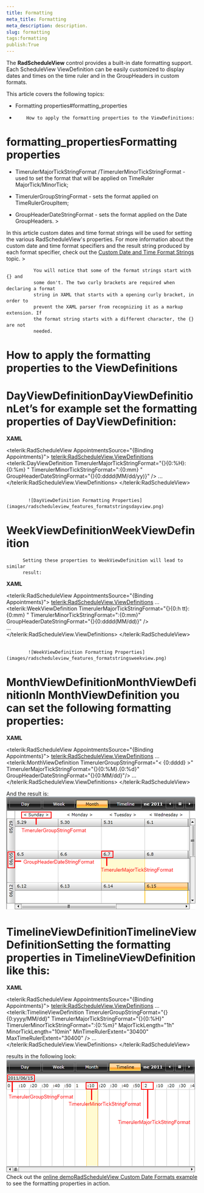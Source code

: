 ```yaml
---
title: Formatting
meta_title: Formatting
meta_description: description.
slug: formatting
tags:formatting
publish:True
---
```



The __RadScheduleView__ control provides a built-in date
        formatting support. Each ScheduleView ViewDefinition can be easily customized
        to display dates and times on the time ruler and in the GroupHeaders in custom
        formats.
      

This article covers the following topics:

* Formatting properties#formatting_properties

* 
          How to apply the formatting properties to the ViewDefinitions:
          



# formatting_propertiesFormatting properties

- TimerulerMajorTickStringFormat /TimerulerMinorTickStringFormat -
          used to set the format that will be applied on TimeRuler
          MajorTick/MinorTick;
        

- TimerulerGroupStringFormat - sets the format applied on
          TimeRulerGroupItem;
        

- GroupHeaderDateStringFormat - sets the format applied on the Date
          GroupHeaders.
        	>

In this article
            custom dates and time format strings will be used for setting the various
            RadScheduleView's properties. For more information about the custom date
            and time format specifiers and the result string produced by each format
            specifier, check out the [Custom Date and Time Format Strings](http://msdn.microsoft.com/en-us/library/8kb3ddd4.aspx)
            topic.
          	>


              You will notice that some of the format strings start with {} and
              some don't. The two curly brackets are required when declaring a format
              string in XAML that starts with a opening curly bracket, in order to
              prevent the XAML parser from recognizing it as a markup extension. If
              the format string starts with a different character, the {} are not
              needed.
            

# How to apply the formatting properties to the ViewDefinitions

# DayViewDefinitionDayViewDefinitionLet’s for example set the formatting properties of DayViewDefinition:


 __XAML__
    	


<telerik:RadScheduleView  AppointmentsSource="{Binding Appointments}">
    <telerik:RadScheduleView.ViewDefinitions>
        <telerik:DayViewDefinition
            TimerulerMajorTickStringFormat="{}{0:%H}:{0:%m} "
            TimerulerMinorTickStringFormat=":{0:mm} "
            GroupHeaderDateStringFormat="{}{0:dddd(MM/dd/yy)}" />
        ...  
    </telerik:RadScheduleView.ViewDefinitions>
 </telerik:RadScheduleView>


               
            ![DayViewDefinition Formatting Properties](images/radscheduleview_features_formatstringsdayview.png)

# WeekViewDefinitionWeekViewDefinition
          Setting these properties to WeekViewDefinition will lead to similar
          result:
        


 __XAML__
    	


<telerik:RadScheduleView  AppointmentsSource="{Binding Appointments}">
    <telerik:RadScheduleView.ViewDefinitions>
        ...
        <telerik:WeekViewDefinition
            TimerulerMajorTickStringFormat="{}{0:h tt}:{0:mm} "
            TimerulerMinorTickStringFormat=":{0:mm}"
            GroupHeaderDateStringFormat="{}{0:dddd(MM/dd)}"  />              
        ...  
    </telerik:RadScheduleView.ViewDefinitions>
 </telerik:RadScheduleView>


               
            ![WeekViewDefinition Formatting Properties](images/radscheduleview_features_formatstringsweekview.png)

# MonthViewDefinitionMonthViewDefinitionIn MonthViewDefinition you can set the following formatting properties:


 __XAML__
    	


<telerik:RadScheduleView  AppointmentsSource="{Binding Appointments}">
    <telerik:RadScheduleView.ViewDefinitions>
        ...                     
        <telerik:MonthViewDefinition
            TimerulerGroupStringFormat="&lt; {0:dddd} &gt;"
            TimerulerMajorTickStringFormat="{}{0:%M}.{0:%d}"             
            GroupHeaderDateStringFormat="{}{0:MM/dd}"/>
        ...
    </telerik:RadScheduleView.ViewDefinitions>
</telerik:RadScheduleView>

And the result is:
               
            ![MonthViewDefinition Formatting Properties](images/radscheduleview_features_formatstringsmonthview.png)

# TimelineViewDefinitionTimelineViewDefinitionSetting the formatting properties in TimelineViewDefinition like this:


 __XAML__
    	


<telerik:RadScheduleView  AppointmentsSource="{Binding Appointments}">
    <telerik:RadScheduleView.ViewDefinitions>
        ...       
        <telerik:TimelineViewDefinition
            TimerulerGroupStringFormat="{}{0:yyyy/MM/dd}"
            TimerulerMajorTickStringFormat="{}{0:%H}"
            TimerulerMinorTickStringFormat=":{0:%m}"
            MajorTickLength="1h"
            MinorTickLength="10min"
            MinTimeRulerExtent="30400"
            MaxTimeRulerExtent="30400" />
         ...
        </telerik:RadScheduleView.ViewDefinitions>
</telerik:RadScheduleView>

results in the following look:
               
            ![TimelineView Formatting Properties](images/radscheduleview_features_formatstringstimelineview.png)
          Check out the 
          [online demo](http://demos.telerik.com/silverlight/?ScheduleView/CustomDateFormats)[RadScheduleView Custom Date Formats example](http://demos.telerik.com/wpf/) to see the formatting properties in
          action.
        
